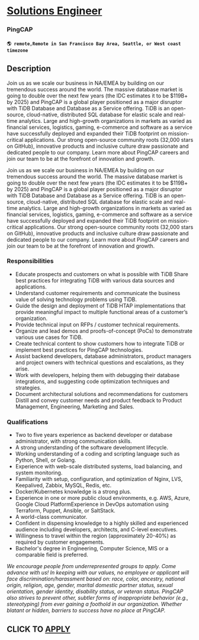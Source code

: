 # [Solutions Engineer](https://www.remotewlb.com/apply/solutions-engineer-129252)  
### PingCAP  
#### `🌎 remote,Remote in San Francisco Bay Area, Seattle, or West coast timezone`  

## Description

Join us as we scale our business in NA/EMEA by building on our tremendous success around the world. The massive database market is going to double over the next few years (the IDC estimates it to be $119B+ by 2025) and PingCAP is a global player positioned as a major disruptor with TiDB Database and Database as a Service offering. TiDB is an open-source, cloud-native, distributed SQL database for elastic scale and real-time analytics. Large and high-growth organizations in markets as varied as financial services, logistics, gaming, e-commerce and software as a service have successfully deployed and expanded their TiDB footprint on mission-critical applications. Our strong open-source community roots (32,000 stars on GitHub), innovative products and inclusive culture draw passionate and dedicated people to our company. Learn more about PingCAP careers and join our team to be at the forefront of innovation and growth.

  

  

Join us as we scale our business in NA/EMEA by building on our tremendous success around the world. The massive database market is going to double over the next few years (the IDC estimates it to be $119B+ by 2025) and PingCAP is a global player positioned as a major disruptor with TiDB Database and Database as a Service offering. TiDB is an open-source, cloud-native, distributed SQL database for elastic scale and real-time analytics. Large and high-growth organizations in markets as varied as financial services, logistics, gaming, e-commerce and software as a service have successfully deployed and expanded their TiDB footprint on mission-critical applications. Our strong open-source community roots (32,000 stars on GitHub), innovative products and inclusive culture draw passionate and dedicated people to our company. Learn more about PingCAP careers and join our team to be at the forefront of innovation and growth.

  

  

### Responsibilities

* Educate prospects and customers on what is possible with TiDB Share best practices for integrating TiDB with various data sources and applications.
* Understand customer requirements and communicate the business value of solving technology problems using TiDB.
* Guide the design and deployment of TiDB HTAP implementations that provide meaningful impact to multiple functional areas of a customer’s organization.
* Provide technical input on RFPs / customer technical requirements.
* Organize and lead demos and proofs-of-concept (PoCs) to demonstrate various use cases for TiDB.
* Create technical content to show customers how to integrate TiDB or implement best practices for PingCAP technologies.
* Assist backend developers, database administrators, product managers and project owners with technical questions and escalations, as they arise.
* Work with developers, helping them with debugging their database integrations, and suggesting code optimization techniques and strategies.
* Document architectural solutions and recommendations for customers Distill and convey customer needs and product feedback to Product Management, Engineering, Marketing and Sales.

  

### Qualifications

* Two to five years experience as backend developer or database administrator, with strong communication skills.
* A strong understanding of the software development lifecycle.
* Working understanding of a coding and scripting language such as Python, Shell, or Golang.
* Experience with web-scale distributed systems, load balancing, and system monitoring.
* Familiarity with setup, configuration, and optimization of Nginx, LVS, Keepalived, Zabbix, MySQL, Redis, etc.
* Docker/Kubernetes knowledge is a strong plus.
* Experience in one or more public cloud environments, e.g. AWS, Azure, Google Cloud PlatformExperience in DevOps automation using Terraform, Puppet, Ansible, or SaltStack.
* A world-class communicator. 
* Confident in dispensing knowledge to a highly skilled and experienced audience including developers, architects, and C-level executives.
* Willingness to travel within the region (approximately 20-40%) as required by customer engagements.
* Bachelor's degree in Engineering, Computer Science, MIS or a comparable field is preferred.

  

 _We encourage people from underrepresented groups to apply. Come advance with us! In keeping with our values, no employee or applicant will face discrimination/harassment based on: race, color, ancestry, national origin, religion, age, gender, marital domestic partner status, sexual orientation, gender identity, disability status, or veteran status. PingCAP also strives to prevent other, subtler forms of inappropriate behavior (e.g., stereotyping) from ever gaining a foothold in our organization. Whether blatant or hidden, barriers to success have no place at PingCAP._

  
## CLICK TO [APPLY](https://www.remotewlb.com/apply/solutions-engineer-129252)

